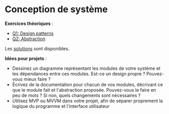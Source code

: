 # Conception de système

**Exercices théoriques** :

- [Q1: Design patterns](Q1.md)
- [Q2: Abstraction](Q2.md)


Les [solutions](solutions/) sont disponibles.


**Idées pour projets** :

- Dessinez un diagramme représentant les modules de votre système et les dépendances entre ces modules. Est-ce un design propre ? Pouvez-vous mieux faire ?
- Écrivez de la documentation pour chacun de vos modules, décrivant ce que le module fait et l'abstraction proposée. Pouvez-vous le faire en peu de mots ? Si non, quels changements sont nécessaires ?
- Utilisez MVP ou MVVM dans votre projet, afin de séparer proprement la logique du programme et l'interface utilisateur
